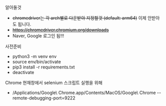 
알아둘것
* ~~chromedriver는 각 arch별로 다운받아 지정할것 (default: arm64)~~  이제 안받아도 됩니다.
* ~~https://chromedriver.chromium.org/downloads~~
* Naver, Google 로그인 됨!!!

사전준비
* python3 -m venv env
* source env/bin/activate
* pip3 install -r requirements.txt
* deactivate

Chrome 현재창에서 selenium 스크립트 실행을 위해 
* /Applications/Google\ Chrome.app/Contents/MacOS/Google\ Chrome --remote-debugging-port=9222
